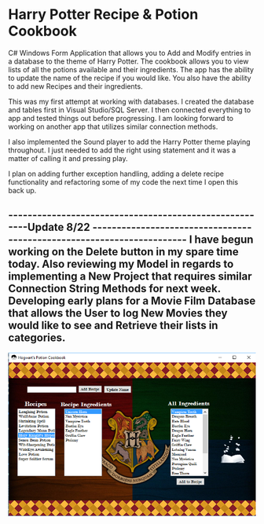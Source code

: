 # Harry Potter Recipe & Potion Cookbook

C# Windows Form Application that allows you to Add and Modify entries in a database to the theme of Harry Potter. The cookbook allows you to view lists of all the potions available and their ingredients. The app has the ability to update the name of the recipe if you would like. You also have the ability to add new Recipes and their ingredients. 

This was my first attempt at working with databases. I created the database and tables first in Visual Studio/SQL Server. I then connected everything to app and tested things out before progressing. I am looking forward to working on another app that utilizes similar connection methods.

I also implemented the Sound player to add the Harry Potter theme playing throughout. I just needed to add the right using statement and it was a matter of calling it and pressing play. 

I plan on adding further exception handling, adding a delete recipe functionality and refactoring some of my code the next time I open this back up.

-------------------------------------------------------Update 8/22 ----------------------------------------------------------------------
I have begun working on the Delete button in my spare time today. Also reviewing my Model in regards to implementing a New Project that requires similar Connection String Methods for next week. Developing early plans for a Movie Film Database that allows the User to log New Movies they would like to see and Retrieve their lists in categories.
-----------------------------------------------------------------------------------------------------------------------------------------

![alt img](https://github.com/abelberhane/HarryPotterCookbook/blob/master/Cookbook/Images/SH.png?raw=true)
